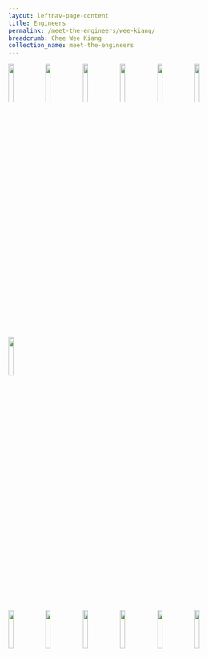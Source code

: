 ```yaml
---
layout: leftnav-page-content
title: Engineers
permalink: /meet-the-engineers/wee-kiang/
breadcrumb: Chee Wee Kiang
collection_name: meet-the-engineers
---
```


<div>
 <image src="/images/wee-kiang.jpeg" width="14%" />
 <image src="/images/wee-kiang.jpeg" width="14%" />
 <image src="/images/wee-kiang.jpeg" width="14%" />
 <image src="/images/wee-kiang.jpeg" width="14%" />
 <image src="/images/wee-kiang.jpeg" width="14%" />
 <image src="/images/wee-kiang.jpeg" width="14%" />
  <image src="/images/wee-kiang.jpeg" width="14%" />
</div>

<div>
 <image src="/images/wee-kiang.jpeg" width="14%" />
 <image src="/images/wee-kiang.jpeg" width="14%" />
 <image src="/images/wee-kiang.jpeg" width="14%" />
 <image src="/images/wee-kiang.jpeg" width="14%" />
 <image src="/images/wee-kiang.jpeg" width="14%" />
 <image src="/images/wee-kiang.jpeg" width="14%" />
</div>
